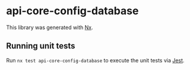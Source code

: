 # api-core-config-database

This library was generated with [Nx](https://nx.dev).

## Running unit tests

Run `nx test api-core-config-database` to execute the unit tests via [Jest](https://jestjs.io).
